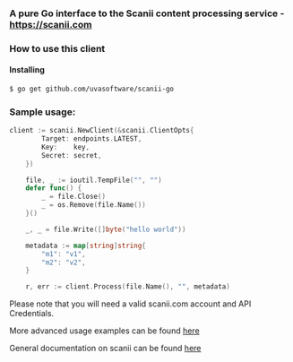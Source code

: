### A pure Go interface to the Scanii content processing service - https://scanii.com

### How to use this client

#### Installing

```sh
$ go get github.com/uvasoftware/scanii-go 
```

### Sample usage:
 
```go
client := scanii.NewClient(&scanii.ClientOpts{
		Target: endpoints.LATEST,
		Key:    key,
		Secret: secret,
	})

	file, _ := ioutil.TempFile("", "")
	defer func() {
		_ = file.Close()
		_ = os.Remove(file.Name())
	}()

	_, _ = file.Write([]byte("hello world"))

	metadata := map[string]string{
		"m1": "v1",
		"m2": "v2",
	}

	r, err := client.Process(file.Name(), "", metadata)

```

Please note that you will need a valid scanii.com account and API Credentials. 

More advanced usage examples can be found [here](https://github.com/uvasoftware/scanii-go/blob/master/integration_test.go)

General documentation on scanii can be found [here](http://docs.scanii.com)
 

